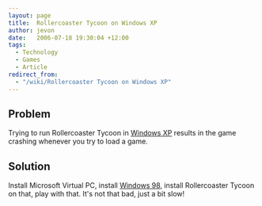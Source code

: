 ```yaml
---
layout: page
title:  Rollercoaster Tycoon on Windows XP
author: jevon
date:   2006-07-18 19:30:04 +12:00
tags:
  - Technology
  - Games
  - Article
redirect_from:
  - "/wiki/Rollercoaster Tycoon on Windows XP"
---
```


## Problem
Trying to run Rollercoaster Tycoon in [Windows XP](windows-xp.md) results in the game crashing whenever you try to load a game.

## Solution
Install Microsoft Virtual PC, install [Windows 98](windows-98.md), install Rollercoaster Tycoon on that, play with that. It's not that bad, just a bit slow!
